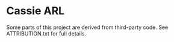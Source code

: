# Cassie ARL

Some parts of this project are derived from third-party code. See ATTRIBUTION.txt for full details.
